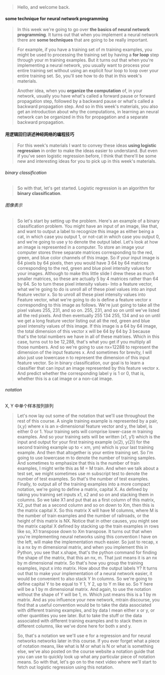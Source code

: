 > Hello, and welcome back. 

#### some technique for neural network programming
> In this week we're going to go over **the basics of neural network programming**. It turns out that when you implement a neural network there are **some techniques** that are going to be really important. 

> For example, if you have a training set of m training examples, you might be used to processing the training set by having a **for loop** step through your m training examples. But it turns out that when you're implementing a neural network, you usually want to process your entire training set without using an explicit four loop to loop over your entire training set. So, you'll see how to do that in this week's materials. 

> Another idea, when you **organize the computation** of, in your network, usually you have what's called a forward pause or forward propagation step, followed by a backward pause or what's called a backward propagation step. And so in this week's materials, you also get an introduction about why the computations, in learning an neural network can be organized in this for propagation and a separate backward propagation.

#### 用逻辑回归讲述神经网络的编程技巧
> For this week's materials I want to convey these ideas **using logistic regression** in order to make the ideas easier to understand. But even if you've seen logistic regression before, I think that there'll be some new and interesting ideas for you to pick up in this week's materials. 

###### binary classification
> So with that, let's get started. Logistic regression is an algorithm for **binary classification**. 

###### 图像表示
> So let's start by setting up the problem. Here's an example of a binary classification problem. You might have an input of an image, like that, and want to output a label to recognize this image as either being a cat, in which case you output 1, or not-cat in which case you output 0, and we're going to use y to denote the output label. Let's look at how an image is represented in a computer. To store an image your computer stores three separate matrices corresponding to the red, green, and blue color channels of this image. So if your input image is 64 pixels by 64 pixels, then you would have 3 64 by 64 matrices corresponding to the red, green and blue pixel intensity values for your images. Although to make this little slide I drew these as much smaller matrices, so these are actually 5 by 4 matrices rather than 64 by 64. So to turn these pixel intensity values- Into a feature vector, what we're going to do is unroll all of these pixel values into an input feature vector x. So to unroll all these pixel intensity values into Feature vector, what we're going to do is define a feature vector x corresponding to this image as follows. We're just going to take all the pixel values 255, 231, and so on. 255, 231, and so on until we've listed all the red pixels. And then eventually 255 134 255, 134 and so on until we get a long feature vector listing out all the red, green and blue pixel intensity values of this image. If this image is a 64 by 64 image, the total dimension of this vector x will be 64 by 64 by 3 because that's the total numbers we have in all of these matrixes. Which in this case, turns out to be 12,288, that's what you get if you multiply all those numbers. And so we're going to use nx=12288 to represent the dimension of the input features x. And sometimes for brevity, I will also just use lowercase n to represent the dimension of this input feature vector. So in binary classification, our goal is to learn a classifier that can input an image represented by this feature vector x. And predict whether the corresponding label y is 1 or 0, that is, whether this is a cat image or a non-cat image. 

###### notation

X, Y 中单个样本按列排列

> Let's now lay out some of the notation that we'll use throughout the rest of this course. A single training example is represented by a pair, (x,y) where x is an x-dimensional feature vector and y, the label, is either 0 or 1. Your training sets will comprise lower-case m training examples. And so your training sets will be written (x1, y1) which is the input and output for your first training example (x(2), y(2)) for the second training example up to < xm, ym) which is your last training example. And then that altogether is your entire training set. So I'm going to use lowercase m to denote the number of training samples. And sometimes to emphasize that this is the number of train examples, I might write this as M = M train. And when we talk about a test set, we might sometimes use m subscript test to denote the number of test examples. So that's the number of test examples. Finally, to output all of the training examples into a more compact notation, we're going to define a matrix, capital X. As defined by taking you training set inputs x1, x2 and so on and stacking them in columns. So we take X1 and put that as a first column of this matrix, X2, put that as a second column and so on down to Xm, then this is the matrix capital X. So this matrix X will have M columns, where M is the number of train examples and the number of railroads, or the height of this matrix is NX. Notice that in other causes, you might see the matrix capital X defined by stacking up the train examples in rows like so, X1 transpose down to Xm transpose. It turns out that when you're implementing neural networks using this convention I have on the left, will make the implementation much easier. So just to recap, x is a nx by m dimensional matrix, and when you implement this in Python, you see that x.shape, that's the python command for finding the shape of the matrix, that this an nx, m. That just means it is an nx by m dimensional matrix. So that's how you group the training examples, input x into matrix. How about the output labels Y? It turns out that to make your implementation of a neural network easier, it would be convenient to also stack Y In columns. So we're going to define capital Y to be equal to Y 1, Y 2, up to Y m like so. So Y here will be a 1 by m dimensional matrix. And again, to use the notation without the shape of Y will be 1, m. Which just means this is a 1 by m matrix. And as you influence your new network, mtrain discourse, you find that a useful convention would be to take the data associated with different training examples, and by data I mean either x or y, or other quantities you see later. But to take the stuff or the data associated with different training examples and to stack them in different columns, like we've done here for both x and y.


> So, that's a notation we we'll use e for a regression and for neural networks networks later in this course. If you ever forget what a piece of notation means, like what is M or what is N or what is something else, we've also posted on the course website a notation guide that you can use to quickly look up what any particular piece of notation means. So with that, let's go on to the next video where we'll start to fetch out logistic regression using this notation.
